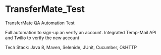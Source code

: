 # TransferMate_Test
TransferMate QA Automation Test


Full automation to sign-up an verify an account.
Integrated Temp-Mail API and Twilio to verify the new account

Tech Stack: Java 8, Maven, Selenide, JUnit, Cucumber, OkHTTP
